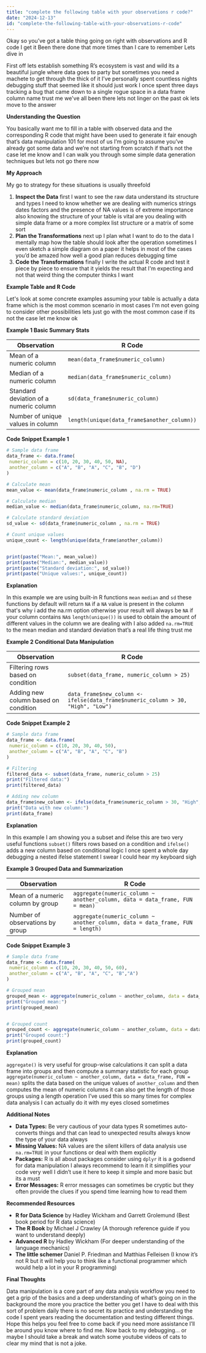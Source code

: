 ```yaml
---
title: "complete the following table with your observations r code?"
date: "2024-12-13"
id: "complete-the-following-table-with-your-observations-r-code"
---
```


Okay so you’ve got a table thing going on right with observations and R code I get it Been there done that more times than I care to remember Lets dive in

First off lets establish something R’s ecosystem is vast and wild its a beautiful jungle where data goes to party but sometimes you need a machete to get through the thick of it I’ve personally spent countless nights debugging stuff that seemed like it should just work I once spent three days tracking a bug that came down to a single rogue space in a data frame column name trust me we've all been there lets not linger on the past ok lets move to the answer

**Understanding the Question**

You basically want me to fill in a table with observed data and the corresponding R code that might have been used to generate it fair enough that’s data manipulation 101 for most of us I’m going to assume you’ve already got some data and we’re not starting from scratch if that’s not the case let me know and I can walk you through some simple data generation techniques but lets not go there now

**My Approach**

My go to strategy for these situations is usually threefold

1. **Inspect the Data** first I want to see the raw data understand its structure and types I need to know whether we are dealing with numerics strings dates factors and the presence of NA values is of extreme importance also knowing the structure of your table is vital are you dealing with simple data frame or a more complex list structure or a matrix of some sort
2. **Plan the Transformations** next up I plan what I want to do to the data I mentally map how the table should look after the operation sometimes I even sketch a simple diagram on a paper it helps in most of the cases you’d be amazed how well a good plan reduces debugging time
3. **Code the Transformations** finally I write the actual R code and test it piece by piece to ensure that it yields the result that I'm expecting and not that weird thing the computer thinks I want

**Example Table and R Code**

Let's look at some concrete examples assuming your table is actually a data frame which is the most common scenario in most cases I'm not even going to consider other possibilities lets just go with the most common case if its not the case let me know ok

**Example 1 Basic Summary Stats**

| Observation | R Code |
|---|---|
| Mean of a numeric column | `mean(data_frame$numeric_column)` |
| Median of a numeric column | `median(data_frame$numeric_column)` |
| Standard deviation of a numeric column | `sd(data_frame$numeric_column)`|
| Number of unique values in column | `length(unique(data_frame$another_column))`|

**Code Snippet Example 1**

```R
# Sample data frame
data_frame <- data.frame(
 numeric_column = c(10, 20, 30, 40, 50, NA),
 another_column = c("A", "B", "A", "C", "B", "D")
)

# Calculate mean
mean_value <- mean(data_frame$numeric_column , na.rm = TRUE)

# Calculate median
median_value <- median(data_frame$numeric_column, na.rm=TRUE)

# Calculate standard deviation
sd_value <- sd(data_frame$numeric_column , na.rm = TRUE)

# Count unique values
unique_count <- length(unique(data_frame$another_column))


print(paste("Mean:", mean_value))
print(paste("Median:", median_value))
print(paste("Standard deviation:", sd_value))
print(paste("Unique values:", unique_count))

```
**Explanation**

In this example we are using built-in R functions `mean` `median` and `sd` these functions by default will return `NA` if a `NA` value is present in the column that's why i add the na.rm option otherwise your result will always be `NA` if your column contains `NA`s `length(unique())` is used to obtain the amount of different values in the column we are dealing with I also added `na.rm=TRUE` to the mean median and standard deviation that’s a real life thing trust me

**Example 2 Conditional Data Manipulation**

| Observation | R Code |
|---|---|
| Filtering rows based on condition | `subset(data_frame, numeric_column > 25)` |
| Adding new column based on condition | `data_frame$new_column <- ifelse(data_frame$numeric_column > 30, "High", "Low")` |

**Code Snippet Example 2**

```R
# Sample data frame
data_frame <- data.frame(
 numeric_column = c(10, 20, 30, 40, 50),
 another_column = c("A", "B", "A", "C", "B")
)

# Filtering
filtered_data <- subset(data_frame, numeric_column > 25)
print("Filtered data:")
print(filtered_data)

# Adding new column
data_frame$new_column <- ifelse(data_frame$numeric_column > 30, "High", "Low")
print("Data with new column:")
print(data_frame)

```

**Explanation**

In this example I am showing you a subset and ifelse this are two very useful functions `subset()` filters rows based on a condition and `ifelse()` adds a new column based on conditional logic I once spent a whole day debugging a nested ifelse statement I swear I could hear my keyboard sigh

**Example 3 Grouped Data and Summarization**

| Observation | R Code |
|---|---|
| Mean of a numeric column by group | `aggregate(numeric_column ~ another_column, data = data_frame, FUN = mean)` |
| Number of observations by group | `aggregate(numeric_column ~ another_column, data = data_frame, FUN = length)`|

**Code Snippet Example 3**

```R
# Sample data frame
data_frame <- data.frame(
 numeric_column = c(10, 20, 30, 40, 50, 60),
 another_column = c("A", "B", "A", "C", "B","A")
)

# Grouped mean
grouped_mean <- aggregate(numeric_column ~ another_column, data = data_frame, FUN = mean)
print("Grouped mean:")
print(grouped_mean)


# Grouped count
grouped_count <- aggregate(numeric_column ~ another_column, data = data_frame, FUN = length)
print("Grouped count:")
print(grouped_count)


```

**Explanation**

`aggregate()` is very useful for group-wise calculations it can split a data frame into groups and then compute a summary statistic for each group `aggregate(numeric_column ~ another_column, data = data_frame, FUN = mean)` splits the data based on the unique values of `another_column` and then computes the mean of numeric columns it can also get the length of those groups using a length operation I’ve used this so many times for complex data analysis I can actually do it with my eyes closed sometimes

**Additional Notes**

*   **Data Types:** Be very cautious of your data types R sometimes auto-converts things and that can lead to unexpected results always know the type of your data always
*   **Missing Values:** NA values are the silent killers of data analysis use `na.rm=TRUE` in your functions or deal with them explicitly
*   **Packages:** R is all about packages consider using `dplyr` it is a godsend for data manipulation I always recommend to learn it it simplifies your code very well I didn’t use it here to keep it simple and more basic but its a must
*   **Error Messages:** R error messages can sometimes be cryptic but they often provide the clues if you spend time learning how to read them

**Recommended Resources**

*   **R for Data Science** by Hadley Wickham and Garrett Grolemund (Best book period for R data science)
*   **The R Book** by Michael J Crawley (A thorough reference guide if you want to understand deeply)
*   **Advanced R** by Hadley Wickham (For deeper understanding of the language mechanics)
*  **The little schemer** Daniel P. Friedman and Matthias Felleisen (I know it’s not R but it will help you to think like a functional programmer which would help a lot in your R programming)

**Final Thoughts**

Data manipulation is a core part of any data analysis workflow you need to get a grip of the basics and a deep understanding of what’s going on in the background the more you practice the better you get I have to deal with this sort of problem daily there is no secret its practice and understanding the code I spent years reading the documentation and testing different things. Hope this helps you feel free to come back if you need more assistance I’ll be around you know where to find me. Now back to my debugging… or maybe I should take a break and watch some youtube videos of cats to clear my mind that is not a joke.
